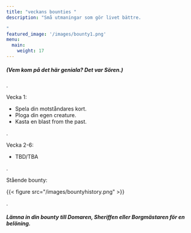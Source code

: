 ```yaml
---
title: "veckans bounties "
description: "Små utmaningar som gör livet bättre.

"
featured_image: '/images/bounty1.png'
menu:
  main:
    weight: 17
---
```

##### (Vem kom på det här geniala? Det var Sören.)




.

Vecka 1: 

- Spela din motståndares kort. 
- Ploga din egen creature. 
- Kasta en blast from the past. 


.

Vecka 2-6:

- TBD/TBA

	
.


Stående bounty:





{{< figure src="/images/bountyhistory.png" >}}


.

##### Lämna in din bounty till Domaren, Sheriffen eller Borgmästaren för en belöning.


